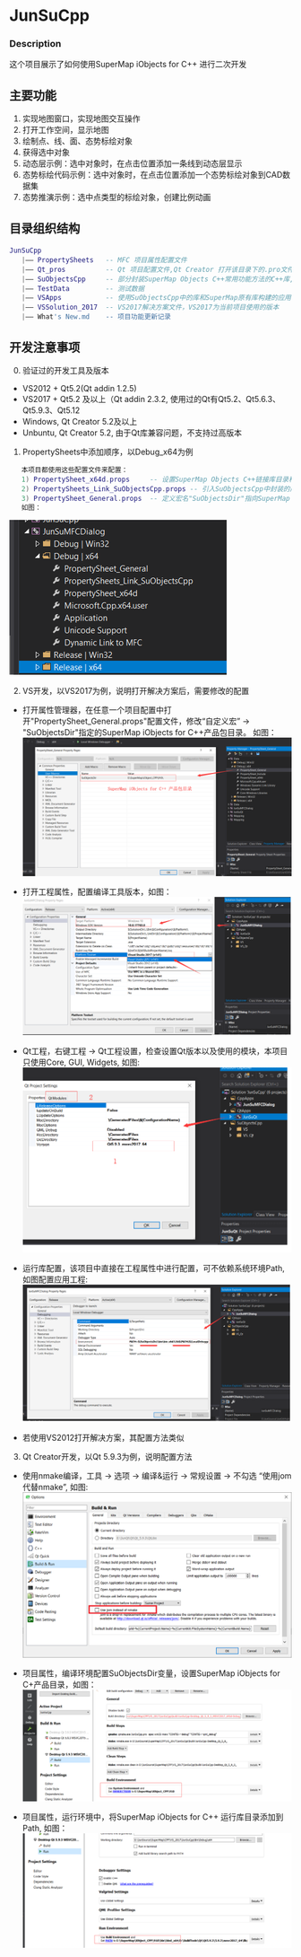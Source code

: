 # JunSuCpp

### Description
 这个项目展示了如何使用SuperMap iObjects for C++ 进行二次开发
 
## 主要功能
1. 实现地图窗口，实现地图交互操作
2. 打开工作空间，显示地图
3. 绘制点、线、面、态势标绘对象
4. 获得选中对象
5. 动态层示例：选中对象时，在点击位置添加一条线到动态层显示
6. 态势标绘代码示例：选中对象时，在点击位置添加一个态势标绘对象到CAD数据集
7. 态势推演示例：选中点类型的标绘对象，创建比例动画

## 目录组织结构
``` lua
JunSuCpp
   |—— PropertySheets   -- MFC 项目属性配置文件
   |—— Qt_pros          -- Qt 项目配置文件,Qt Creator 打开该目录下的.pro文件即可
   |—— SuObjectsCpp     -- 部分封装SuperMap Objects C++常用功能方法的C++库,尤其是Mapping/MapControl是一个具有通用性的实现地图窗口的类
   |—— TestData         -- 测试数据
   |—— VSApps           -- 使用SuObjectsCpp中的库和SuperMap原有库构建的应用，分MFC和Qt框架两类应用
   |—— VSSolution_2017  -- VS2017解决方案文件，VS2017为当前项目使用的版本
   |—— What's New.md    -- 项目功能更新记录
```

## 开发注意事项
0. 验证过的开发工具及版本
- VS2012 + Qt5.2(Qt addin 1.2.5)
- VS2017 + Qt5.2 及以上（Qt addin 2.3.2, 使用过的Qt有Qt5.2、Qt5.6.3、Qt5.9.3、Qt5.12
- Windows, Qt Creator 5.2及以上
- Unbuntu, Qt Creator 5.2, 由于Qt库兼容问题，不支持过高版本

1. PropertySheets中添加顺序，以Debug_x64为例
``` lua
   本项目都使用这些配置文件来配置：
   1) PropertySheet_x64d.props     -- 设置SuperMap Objects C++链接库目录和链接库名称
   2) PropertySheets_Link_SuObjectsCpp.props -- 引入SuObjectsCpp中封装的库
   3) PropertySheet_General.props  -- 定义宏名"SuObjectsDir"指向SuperMap Objects C++ 产品包目录，并配置同文件目录; 头文件包括include,include/private 两个目录
   如图：
```
![如图](Images/PropertyManager.png)

2. VS开发，以VS2017为例，说明打开解决方案后，需要修改的配置
- 打开属性管理器，在任意一个项目配置中打开"PropertySheet_General.props"配置文件，修改“自定义宏” -> "SuObjectsDir"指定的SuperMap iObjects for C++产品包目录。
如图：
![如图](Images/Property-SuObjectsDir.png)

- 打开工程属性，配置编译工具版本，如图：
![如图](Images/Property-Platform_Toolset.png)

- Qt工程，右键工程 -> Qt工程设置，检查设置Qt版本以及使用的模块，本项目只使用Core, GUI, Widgets, 如图:
  ![如图](Images/Property-QtProjectSettings.png)

- 运行库配置，该项目中直接在工程属性中进行配置，可不依赖系统环境Path, 如图配置应用工程:
  ![如图](Images/Property-RuntimeLibs.png)

- 若使用VS2012打开解决方案，其配置方法类似

3. Qt Creator开发，以Qt 5.9.3为例，说明配置方法
- 使用nmake编译，工具 -> 选项 -> 编译&运行 -> 常规设置 -> 不勾选 “使用jom 代替nmake”, 如图:
  ![如图](Images/Qt_Option_namake.png)

- 项目属性，编译环境配置SuObjectsDir变量，设置SuperMap iObjects for C+产品目录，如图：
  ![如图](Images/Qt_BuildEnvironment.png)

- 项目属性，运行环境中，将SuperMap iObjects for C++ 运行库目录添加到Path, 如图：
  ![如图](Images/Qt_RunEnvironment.png)
